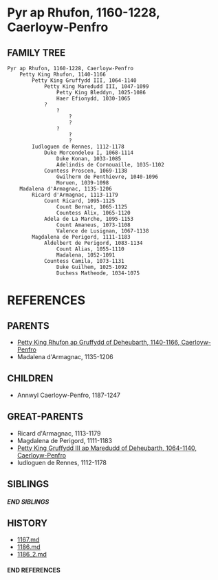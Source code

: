 # Pyr ap Rhufon, 1160-1228, Caerloyw-Penfro

## FAMILY TREE 
```
Pyr ap Rhufon, 1160-1228, Caerloyw-Penfro
    Petty King Rhufon, 1140-1166
        Petty King Gruffydd III, 1064-1140
            Petty King Maredudd III, 1047-1099
                Petty King Bleddyn, 1025-1086
                Haer Efionydd, 1030-1065
            ?
                ?
                    ?
                    ?
                ?
                    ?
                    ?
        Iudloguen de Rennes, 1112-1178
            Duke Morcondeleu I, 1068-1114
                Duke Konan, 1033-1085
                Adelindis de Cornouaille, 1035-1102
            Countess Proscen, 1069-1138
                Gwilherm de Penthievre, 1040-1096
                Moruen, 1039-1098
    Madalena d'Armagnac, 1135-1206
        Ricard d'Armagnac, 1113-1179
            Count Ricard, 1095-1125
                Count Bernat, 1065-1125
                Countess Alix, 1065-1120
            Adela de La Marche, 1095-1153
                Count Amaneus, 1073-1108
                Valence de Lusignan, 1067-1138
        Magdalena de Perigord, 1111-1183
            Aldelbert de Perigord, 1083-1134
                Count Alias, 1055-1110
                Madalena, 1052-1091
            Countess Camila, 1073-1131
                Duke Guilhem, 1025-1092
                Duchess Matheode, 1034-1075
```


# REFERENCES

## PARENTS 
* [Petty King Rhufon ap Gruffydd of Deheubarth, 1140-1166, Caerloyw-Penfro](p/rhufon_ap_gruffydd_1140.md)
* Madalena d'Armagnac, 1135-1206

## CHILDREN 
* Annwyl Caerloyw-Penfro, 1187-1247


## GREAT-PARENTS 
* Ricard d'Armagnac, 1113-1179
* Magdalena de Perigord, 1111-1183
* [Petty King Gruffydd III ap Maredudd of Deheubarth, 1064-1140, Caerloyw-Penfro](p/gruffydd_iii_ap_maredudd_1064.md)
* Iudloguen de Rennes, 1112-1178

## SIBLINGS

##### END SIBLINGS  
## HISTORY
* [1167.md](../h/1167.md)
* [1186.md](../h/1186.md)
* [1186_2.md](../h/1186_2.md)

#### END REFERENCES
